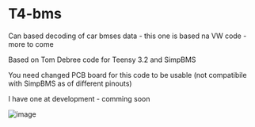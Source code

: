 # T4-bms
Can based decoding of car bmses data - this one is based na VW code - more to come

Based on Tom Debree code for Teensy 3.2 and SimpBMS

You need changed PCB board for this code to be usable (not compatibile with SimpBMS as of different pinouts)

I have one at development - comming soon

![image](https://user-images.githubusercontent.com/19732099/222903686-96bf685c-0271-43be-afd3-53358d7a80b6.png)
